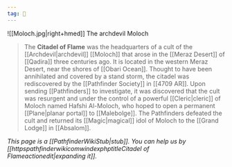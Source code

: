 ```yaml
---
tag: 🏰
---
```

![[Moloch.jpg|right+hmed]] 
 The archdevil Moloch

> The **Citadel of Flame** was the headquarters of a cult of the [[Archdevil|archdevil]] [[Moloch]] that arose in the [[Meraz Desert]] of [[Qadira]] three centuries ago. It is located in the western Meraz Desert, near the shores of [[Obari Ocean]]. Thought to have been annihilated and covered by a stand storm, the citadel was rediscovered by the [[Pathfinder Society]] in [[4709 AR]]. Upon sending [[Pathfinders]] to investigate, it was discovered that the cult was resurgent and under the control of a powerful [[Cleric|cleric]] of Moloch named Hafshi Al-Moloch, who hoped to open a permanent [[Plane|planar portal]] to [[Malebolge]]. The Pathfinders defeated the cult and returned its [[Magic|magical]] idol of Moloch to the [[Grand Lodge]] in [[Absalom]].



*This page is a [[PathfinderWikiStub|stub]]. You can help us by [[httpspathfinderwikicomwindexphptitleCitadel of Flameactionedit|expanding it]].*






